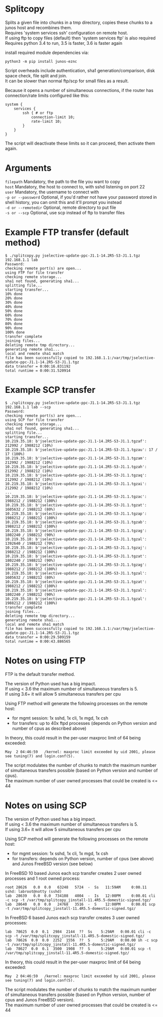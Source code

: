 # Splitcopy

Splits a given file into chunks in a tmp directory,
copies these chunks to a junos host and recombines them.  
Requires 'system services ssh' configuration on remote host.  
If using ftp to copy files (default) then 'system services ftp' is also required  
Requires python 3.4 to run, 3.5 is faster, 3.6 is faster again  

install required module dependencies via:
```
python3 -m pip install junos-eznc
```
Script overheads include authentication, sha1 generation/comparison, disk space check, file split and join.  
It can be slower than normal ftp/scp for small files as a result.

Because it opens a number of simultaneous connections,
if the router has connection/rate limits configured like this:

```
system {
    services {
        ssh { # or ftp
            connection-limit 10;
            rate-limit 10;
        }
    }
}
```

The script will deactivate these limits so it can proceed, then activate them again.  

# Arguments

`filepath`          Mandatory, the path to the file you want to copy  
`host`              Mandatory, the host to connect to, with sshd listening on port 22  
`user`              Mandatory, the username to connect with  
`-p or --password`  Optional, if you'd rather not have your password stored in shell history, you can omit this and it'll prompt you instead  
`-d or --remotedir` Optional, remote directory to put file  
`-s or --scp`       Optional, use scp instead of ftp to transfer files  

# Example FTP transfer (default method)

```
$ ./splitcopy.py jselective-update-ppc-J1.1-14.2R5-S3-J1.1.tgz 192.168.1.1 lab
Password:
checking remote port(s) are open...
using FTP for file transfer
checking remote storage...
sha1 not found, generating sha1...
splitting file...
starting transfer...
10% done
20% done
30% done
40% done
50% done
60% done
70% done
80% done
90% done
100% done
transfer complete
joining files...
deleting remote tmp directory...
generating remote sha1...
local and remote sha1 match
file has been successfully copied to 192.168.1.1:/var/tmp/jselective-update-ppc-J1.1-14.2R5-S3-J1.1.tgz
data transfer = 0:00:16.831192
total runtime = 0:00:31.520914
```

# Example SCP transfer  

```
$ ./splitcopy.py jselective-update-ppc-J1.1-14.2R5-S3-J1.1.tgz 192.168.1.1 lab --scp
Password:
checking remote port(s) are open...
using SCP for file transfer
checking remote storage...
sha1 not found, generating sha1...
splitting file...
starting transfer...
10.219.35.18: b'jselective-update-ppc-J1.1-14.2R5-S3-J1.1.tgzaf': 212992 / 1988212 (10%)
10.219.35.18: b'jselective-update-ppc-J1.1-14.2R5-S3-J1.1.tgzau': 17 / 17 (100%)
10.219.35.18: b'jselective-update-ppc-J1.1-14.2R5-S3-J1.1.tgzam': 212992 / 1988212 (10%)
10.219.35.18: b'jselective-update-ppc-J1.1-14.2R5-S3-J1.1.tgzah': 212992 / 1988212 (10%)
10.219.35.18: b'jselective-update-ppc-J1.1-14.2R5-S3-J1.1.tgzaq': 212992 / 1988212 (10%)
10.219.35.18: b'jselective-update-ppc-J1.1-14.2R5-S3-J1.1.tgzai': 212992 / 1988212 (10%)
...
10.219.35.18: b'jselective-update-ppc-J1.1-14.2R5-S3-J1.1.tgzac': 1988212 / 1988212 (100%)
10.219.35.18: b'jselective-update-ppc-J1.1-14.2R5-S3-J1.1.tgzat': 1605632 / 1988212 (80%)
10.219.35.18: b'jselective-update-ppc-J1.1-14.2R5-S3-J1.1.tgzap': 1988212 / 1988212 (100%)
10.219.35.18: b'jselective-update-ppc-J1.1-14.2R5-S3-J1.1.tgzab': 1988212 / 1988212 (100%)
10.219.35.18: b'jselective-update-ppc-J1.1-14.2R5-S3-J1.1.tgzag': 1802240 / 1988212 (90%)
10.219.35.18: b'jselective-update-ppc-J1.1-14.2R5-S3-J1.1.tgzal': 1392640 / 1988212 (70%)
10.219.35.18: b'jselective-update-ppc-J1.1-14.2R5-S3-J1.1.tgzaj': 1988212 / 1988212 (100%)
10.219.35.18: b'jselective-update-ppc-J1.1-14.2R5-S3-J1.1.tgzat': 1802240 / 1988212 (90%)
10.219.35.18: b'jselective-update-ppc-J1.1-14.2R5-S3-J1.1.tgzag': 1988212 / 1988212 (100%)
10.219.35.18: b'jselective-update-ppc-J1.1-14.2R5-S3-J1.1.tgzal': 1605632 / 1988212 (80%)
10.219.35.18: b'jselective-update-ppc-J1.1-14.2R5-S3-J1.1.tgzat': 1988212 / 1988212 (100%)
10.219.35.18: b'jselective-update-ppc-J1.1-14.2R5-S3-J1.1.tgzal': 1802240 / 1988212 (90%)
10.219.35.18: b'jselective-update-ppc-J1.1-14.2R5-S3-J1.1.tgzal': 1988212 / 1988212 (100%)
transfer complete
joining files...
deleting remote tmp directory...
generating remote sha1...
local and remote sha1 match
file has been successfully copied to 192.168.1.1:/var/tmp/jselective-update-ppc-J1.1-14.2R5-S3-J1.1.tgz
data transfer = 0:00:29.509159
total runtime = 0:00:43.886565
```

# Notes on using FTP

FTP is the default transfer method.  

The version of Python used has a big impact.  
If using < 3.6 the maximum number of simultaneous transfers is 5.  
If using 3.6+ it will allow 5 simultaneous transfers per cpu   

Using FTP method will generate the following processes on the remote host:
- for mgmt session: 1x sshd, 1x cli, 1x mgd, 1x csh
- for transfers: up to 40x ftpd processes (depends on Python version and number of cpus as described above)

In theory, this could result in the per-user maxproc limit of 64 being exceeded:
```
May  2 04:46:59   /kernel: maxproc limit exceeded by uid 2001, please see tuning(7) and login.conf(5).
```
The script modulates the number of chunks to match the maximum number of simultaneous transfers possible (based on Python version and number of cpus).   
The maximum number of user owned processes that could be created is <= 44

# Notes on using SCP

The version of Python used has a big impact.  
If using < 3.6 the maximum number of simultaneous transfers is 5.  
If using 3.6+ it will allow 5 simultaneous transfers per cpu 

Using SCP method will generate the following processes on the remote host:
- for mgmt session: 1x sshd, 1x cli, 1x mgd, 1x csh
- for transfers:  depends on Python version, number of cpus (see above) and Junos FreeBSD version (see below)

In FreeBSD 10 based Junos each scp transfer creates 2 user owned processes and 1 root owned process: 
```
root 28626   0.0  0.0   63248   5724  -  Ss   11:59AM     0:00.11 sshd: labroot@notty (sshd)
lab  28639   0.0  0.0  734108   4004  -  Is   12:00PM     0:00.01 cli -c scp -t /var/tmp/splitcopy_jinstall-11.4R5.5-domestic-signed.tgz/
lab  28640   0.0  0.0   24768   3516  -  S    12:00PM     0:00.01 scp -t /var/tmp/splitcopy_jinstall-11.4R5.5-domestic-signed.tgz/
```
In FreeBSD 6 based Junos each scp transfer creates 3 user owned processes:
```
lab  78625  0.0  0.1  2984  2144  ??  Ss    5:29AM   0:00.01 cli -c scp -t /var/tmp/splitcopy_jinstall-11.4R5.5-domestic-signed.tgz/  
lab  78626  0.0  0.0  2252  1556  ??  S     5:29AM   0:00.00 sh -c scp -t /var/tmp/splitcopy_jinstall-11.4R5.5-domestic-signed.tgz/  
lab  78627  0.0  0.1  3500  1908  ??  S     5:29AM   0:00.01 scp -t /var/tmp/splitcopy_jinstall-11.4R5.5-domestic-signed.tgz/  
```
In theory, this could result in the per-user maxproc limit of 64 being exceeded:
```
May  2 04:46:59   /kernel: maxproc limit exceeded by uid 2001, please see tuning(7) and login.conf(5).
```
The script modulates the number of chunks to match the maximum number of simultaneous transfers possible (based on Python version, number of cpus and Junos FreeBSD version).  
The maximum number of user owned processes that could be created is <= 44
